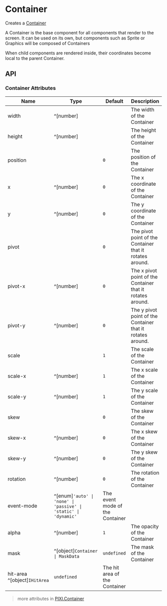 # Container

Creates a [Container](https://pixijs.download/release/docs/PIXI.Container.html)

A Container is the base component for all components that render to the screen. It can be used on its own, but components such as Sprite or Graphics will be composed of Containers

When child components are rendered inside, their coordinates become local to the parent Container.

<demo src="./demo/basic.vue" />

## API

### Container Attributes

| Name | Type | Default | Description |
| ---- | ---- | ---- | ---- |
| width | ^[number] | | The width of the Container |
| height | ^[number] | | The height of the Container |
| position | <api-point /> | `0` | The position of the Container |
| x | ^[number] | `0` | The x coordinate of the Container |
| y | ^[number] | `0` | The y coordinate of the Container |
| pivot | <api-point /> | `0` | The pivot point of the Container that it rotates around. |
| pivot-x | ^[number] | `0` | The x pivot point of the Container that it rotates around. |
| pivot-y | ^[number] | `0` | The y pivot point of the Container that it rotates around. |
| scale | <api-point /> | `1` | The scale of the Container |
| scale-x | ^[number] | `1` | The x scale of the Container |
| scale-y | ^[number] | `1` | The y scale of the Container |
| skew | <api-point /> | `0` | The skew of the Container |
| skew-x | ^[number] | `0` | The x skew of the Container |
| skew-y | ^[number] | `0` | The y skew of the Container |
| rotation | ^[number] | `0` | The rotation of the Container |
| event-mode | ^[enum]`'auto' \| 'none' \| 'passive' \| 'static' \| 'dynamic'` | The event mode of the Container |
| alpha | ^[number] | `1` | The opacity of the Container |
| mask | ^[object]`Container \| MaskData` | `undefined` | The mask of the Container |
| hit-area ^[object]`IHitArea` | `undefined` | The hit area of the Container |

> more attributes in [PIXI.Container](https://pixijs.download/release/docs/PIXI.Container.html)